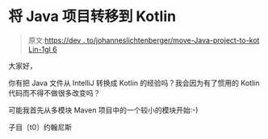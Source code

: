 # 将 Java 项目转移到 Kotlin

> 原文:[https://dev . to/johanneslichtenberger/move-Java-project-to-kot Lin-1gl 6](https://dev.to/johanneslichtenberger/move-java-project-to-kotlin-1gl6)

大家好，

你有把 Java 文件从 IntelliJ 转换成 Kotlin 的经验吗？我会因为有了惯用的 Kotlin 代码而不得不做很多改变吗？

可能我首先从多模块 Maven 项目中的一个较小的模块开始:-)

子目〔t0〕约翰尼斯